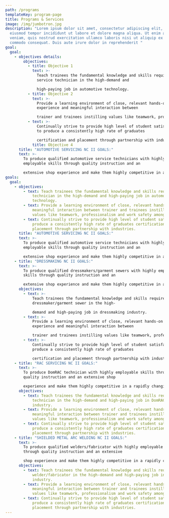 ```yaml
---
path: /programs
templateKey: program-page
title: Programs & Services
image: /img/jumbotron.jpg
description: "Lorem ipsum dolor sit amet, consectetur adipiscing elit, sed do
  eiusmod tempor incididunt ut labore et dolore magna aliqua. Ut enim ad minim
  veniam, quis nostrud exercitation ullamco laboris nisi ut aliquip ex ea
  commodo consequat. Duis aute irure dolor in reprehenderit "
goal:
  goal:
    - objectives details:
        objectives:
          - title: Objective 1
            text: >-
              Teach trainees the fundamental knowledge and skills required of a
              service technician in the high-demand and

              high-paying job in automotive technology.
          - title: Objective 2
            text: >-
              Provide a learning environment of close, relevant hands-on
              experience and meaningful interaction between

              trainer and trainees instilling values like teamwork, professionalism and work safety among others.
          - text: >-
              Continually strive to provide high level of student satisfaction
              to produce a consistently high rate of graduates

              certification and placement through partnership with industries.
            title: Objective 4
      title: "AUTOMOTIVE SERVICING NC II GOALS:"
      text: >-
        To produce qualified automotive service technicians with highly
        employable skills through quality instruction and an

        extensive shop experience and make them highly competitive in a rapidly changing world of automotive.
goals:
  goal:
    - objectives:
        - text: Teach trainees the fundamental knowledge and skills required of a service
            technician in the high-demand and high-paying job in automotive
            technology.
        - text: Provide a learning environment of close, relevant hands-on experience and
            meaningful interaction between trainer and trainees instilling
            values like teamwork, professionalism and work safety among others.
        - text: Continually strive to provide high level of student satisfaction to
            produce a consistently high rate of graduates certification and
            placement through partnership with industries.
      title: "AUTOMOTIVE SERVICING NC II GOALS:"
      text: >-
        To produce qualified automotive service technicians with highly
        employable skills through quality instruction and an

        extensive shop experience and make them highly competitive in a rapidly changing world of automotive.
    - title: "DRESSMAKING NC II GOALS:"
      text: >-
        To produce qualified dressmakers/garment sewers with highly employable
        skills through quality instruction and an

        extensive shop experience and make them highly competitive in a rapidly changing world of dressmaking.
      objectives:
        - text: >-
            Teach trainees the fundamental knowledge and skills required of a
            dressmaker/garment sewer in the high-

            demand and high-paying job in dressmaking industry.
        - text: >-
            Provide a learning environment of close, relevant hands-on
            experience and meaningful interaction between

            trainer and trainees instilling values like teamwork, professionalism and work safety among others.
        - text: >-
            Continually strive to provide high level of student satisfaction to
            produce a consistently high rate of graduates

            certification and placement through partnership with industries.
    - title: "RAC SERVICING NC II GOALS:"
      text: >-
        To produce DomRAC technician with highly employable skills through
        quality instruction and an extensive shop

        experience and make them highly competitive in a rapidly changing world of DomRAC.
      objectives:
        - text: Teach trainees the fundamental knowledge and skills required of a DomRAC
            technician in the high-demand and high-paying job in DomRAC
            industry.
        - text: Provide a learning environment of close, relevant hands-on experience and
            meaningful interaction between trainer and trainees instilling
            values like teamwork, professionalism and work safety among others.
        - text: Continually strive to provide high level of student satisfaction to
            produce a consistently high rate of graduates certification and
            placement through partnership with industries.
    - title: "SHIELDED METAL ARC WELDING NC II GOALS:"
      text: >-
        To produce qualified welders/fabricator with highly employable skills
        through quality instruction and an extensive

        shop experience and make them highly competitive in a rapidly changing world of welding and fabrication.
      objectives:
        - text: Teach trainees the fundamental knowledge and skills required of a
            welder/fabricator in the high-demand and high-paying job in welding
            industry.
        - text: Provide a learning environment of close, relevant hands-on experience and
            meaningful interaction between trainer and trainees instilling
            values like teamwork, professionalism and work safety among others.
        - text: Continually strive to provide high level of student satisfaction to
            produce a consistently high rate of graduates certification and
            placement through partnership with industries.
---
```

